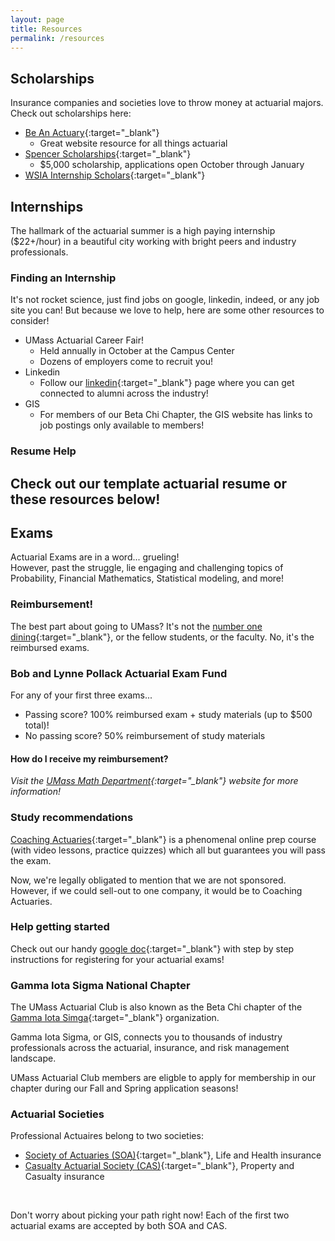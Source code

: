```yaml
---
layout: page
title: Resources
permalink: /resources
---
```

<!-- TODO make nice scholarship timeline -->
## Scholarships
Insurance companies and societies love to throw money at actuarial majors.
Check out scholarships here:
- [Be An Actuary](https://www.beanactuary.org/college-study/scholarships/){:target="_blank"}
    - Great website resource for all things actuarial
- [Spencer Scholarships](https://www.spencered.org/scholarships){:target="_blank"}
    - $5,000 scholarship, applications open October through January
- [WSIA Internship Scholars](https://www.wsia.org/wcm/Talent_Development__and___U40/Internship_Program/wcm/Internship___U40/Internships/WSIA_Internships.aspx){:target="_blank"}

## Internships
The hallmark of the actuarial summer is a high paying internship ($22+/hour) in a beautiful city working with bright peers and industry professionals.

<!-- Add internship  -->
### Finding an Internship
It's not rocket science, just find jobs on google, linkedin, indeed, or any job site you can!  But because we love to help, here are some other resources to consider!
- UMass Actuarial Career Fair!
    - Held annually in October at the Campus Center
    - Dozens of employers come to recruit you!
- Linkedin
    - Follow our [linkedin](https://www.linkedin.com/company/umass-gis-beta-chi/about/?viewAsMember=true){:target="_blank"} page where you can get connected to alumni across the industry!
- GIS
    - For members of our Beta Chi Chapter, the GIS website has links to job postings only available to members!

### Resume Help
<!-- TODO add template resume, link Etched Actuary -->
Check out our template actuarial resume or these resources below!
- 

## Exams
Actuarial Exams are in a word... grueling!<br> However, past the struggle, lie engaging and challenging topics of Probability, Financial Mathematics, Statistical modeling, and more!

### Reimbursement!
The best part about going to UMass?  It's not the [number one dining](https://www.umass.edu/news/article/umass-amherst-ranked-no-1-best-campus-food-sixth-year){:target="_blank"}, or the fellow students, or the faculty.  No, it's the reimbursed exams.

### Bob and Lynne Pollack Actuarial Exam Fund <br>
<!-- add image here for exam fund! -->
For any of your first three exams...
- Passing score? 100% reimbursed exam + study materials (up to $500 total)!
- No passing score? 50% reimbursement of study materials

#### How do I receive my reimbursement?
*Visit the [UMass Math Department](https://www.umass.edu/mathematics-statistics/undergraduate/actuarial-science#Exam%20Fund){:target="_blank"} website for more information!*

### Study recommendations
<!-- TODO include logo above-->
[Coaching Actuaries](https://www.coachingactuaries.com/){:target="_blank"} is a phenomenal online prep course (with video lessons, practice quizzes) which all but guarantees you will pass the exam.

Now, we're legally obligated to mention that we are not sponsored.  However, if we could sell-out to one company, it would be to Coaching Actuaries.

<!-- TODO Update Google Doc to more general exam help -->
### Help getting started
Check out our handy [google doc](https://docs.google.com/document/d/1EApZiSwlVIs4XAN_rNUJLItER-W4LU79aF6nvxgW7JY/edit?usp=sharing){:target="_blank"} with step by step instructions for registering for your actuarial exams!

### Gamma Iota Sigma National Chapter
<!-- TODO include image of GIS here -->
The UMass Actuarial Club is also known as the Beta Chi chapter of the [Gamma Iota Simga](https://www.gammaiotasigma.org/){:target="_blank"} organization.

Gamma Iota Sigma, or GIS, connects you to thousands of industry professionals across the actuarial, insurance, and risk management landscape.

UMass Actuarial Club members are eligble to apply for membership in our chapter during our Fall and Spring application seasons!

### Actuarial Societies
Professional Actuaires belong to two societies:
- [Society of Actuaries (SOA)](https://www.soa.org/member/){:target="_blank"}, Life and Health insurance
- [Casualty Actuarial Society (CAS)](https://www.casact.org/){:target="_blank"}, Property and Casualty insurance
<br> 

Don't worry about picking your path right now!  Each of the first two actuarial exams are accepted by both SOA and CAS.